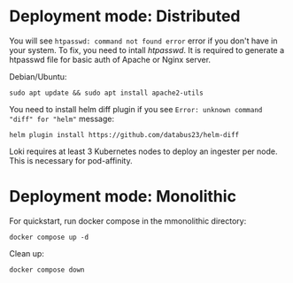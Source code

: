 
# Deployment mode: Distributed
You will see `htpasswd: command not found error` error if you don't have in your system. To fix, you need to intall *htpasswd*. It is required to generate a htpasswd file for basic auth of Apache or Nginx server.

Debian/Ubuntu:
```
sudo apt update && sudo apt install apache2-utils
```

You need to install helm diff plugin if you see `Error: unknown command "diff" for "helm"` message:
```
helm plugin install https://github.com/databus23/helm-diff
```

Loki requires at least 3 Kubernetes nodes to deploy an ingester per node. This is necessary for pod-affinity.

# Deployment mode: Monolithic
For quickstart, run docker compose in the mmonolithic directory:
```
docker compose up -d
```

Clean up:
```
docker compose down
```
